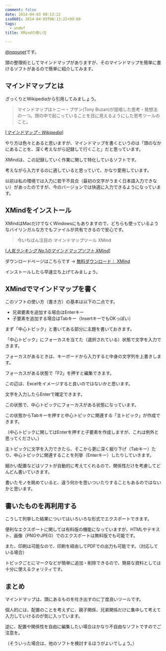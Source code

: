 ```yaml
---
comment: false
date: 2014-04-03 08:13:22
iso8601: 2014-04-03T08:13:22+09:00
tags:
  - undef
title: XMindの使い方

---
```


<p><a href="https://twitter.com/nqounet">@nqounet</a>です。</p>

<p>頭の整理術としてマインドマップがありますが、そのマインドマップを簡単に書けるソフトがあるので簡単に紹介してみます。</p>



<h2>マインドマップとは</h2>

<p>ざっくりとWikipediaから引用してみましょう。</p>

<blockquote cite="http://ja.wikipedia.org/wiki/%E3%83%9E%E3%82%A4%E3%83%B3%E3%83%89%E3%83%9E%E3%83%83%E3%83%97" title="マインドマップ - Wikipedia" class="blockquote"><p>マインドマップはトニー・ブザン(Tony Buzan)が提唱した思考・発想法の一つ。頭の中で起こっていることを目に見えるようにした思考ツールのこと。 </p></blockquote>

<div class="cite">[<cite><a href="http://ja.wikipedia.org/wiki/%E3%83%9E%E3%82%A4%E3%83%B3%E3%83%89%E3%83%9E%E3%83%83%E3%83%97">マインドマップ - Wikipedia</a></cite>]</div>

<p>やり方は色々とあると思いますが、マインドマップを書くというのは「頭のなかにあることを、深く考えながら記録して行くこと」だと思っています。</p>

<p>XMindは、この記録していく作業に関して特化しているソフトです。</p>

<p>考えながら入力するのに適していると思っていて、かなり愛用しています。</p>

<p>以前は私の環境では入力に若干不具合（最初の文字がうまく日本語入力できない）があったのですが、今のバージョンでは快適に入力できるようになっています。</p>

<h2>XMindをインストール</h2>

<p>XMindはMacだけでなくWindowsにもありますので、どちらも使っているようなバイリンガルな方でもファイルが共有できるので安心です。</p>

<blockquote cite="http://jp.xmind.net/" title="人気ランキング No.1のマインドマップソフト XMind" class="blockquote"><p>今いちばん注目の マインドマップツール XMind</p></blockquote>

<div class="cite">[<cite><a href="http://jp.xmind.net/">人気ランキング No.1のマインドマップソフト XMind</a></cite>]</div>

<p>ダウンロードページはこちらです → <a href="http://jp.xmind.net/download/">無料ダウンロード｜ XMind</a></p>

<p>インストールしたら早速立ち上げてみましょう。</p>

<h2>XMindでマインドマップを書く</h2>

<p>このソフトの使い方（書き方）の基本は以下の二点です。</p>

<ul>
<li>兄弟要素を追加する場合はEnterキー</li>
<li>子要素を追加する場合はTabキー（InsertキーでもOKっぽい）</li>
</ul>

<p>まず「中心トピック」と書いてある部分に主題を書いておきます。</p>

<p>「中心トピック」にフォーカスを当てた（選択されている）状態で文字を入力できます。</p>

<p>フォーカスがあるときは、キーボードから入力すると中身の文字列を上書きします。</p>

<p>フォーカスがある状態で「F2」を押すと編集できます。</p>

<p>この辺は、Excelをイメージすると良いのではないかと思います。</p>

<p>文字を入力したらEnterで確定できます。</p>

<p>この状態で、中心トピックにフォーカスがある状態になっています。</p>

<p>この状態からTabキーを押すと中心トピックに関連する「主トピック」が作成できます。</p>

<p>（中心トピックに関してはEnterを押すと子要素を作成しますが、これは例外と思ってください。）</p>

<p>主トピックに文字を入力できたら、そこから更に深く掘り下げ（Tabキー）たり、中心トピックに関連することを列挙（Enterキー）したりしていきます。</p>

<p>細かい配置などはソフトが自動的に考えてくれるので、関係性だけを考慮してどんどん書いていきます。</p>

<p>書いたモノを眺めていると、違う何かを思いついたりすることもあるのではないかと思います。</p>

<h2>書いたものを再利用する</h2>

<p>こうして列挙した結果についてはいろいろな形式でエクスポートできます。</p>

<p>便利なエクスポートに関しては有料版の機能になっていますが、HTMLやテキスト、画像（PNGやJPEG）でのエクスポートは無料版でも可能です。</p>

<p>また、印刷は可能なので、印刷を経由してPDFでの出力も可能です。（対応している場合）</p>

<p>トピックごとにマークなどが簡単に追加・削除できるので、簡易な資料としては十分に使えるクォリティです。</p>

<h2>まとめ</h2>

<p>マインドマップは、頭にあるものを吐き出すのに丁度良いツールです。</p>

<p>個人的には、配置のことを考えずに、親子関係、兄弟関係だけに集中して考えて入力していけるのが気に入っています。</p>

<p>逆に、配置や関係性を自由に編集したい場合はかなり不自由なソフトですのでご注意を。</p>

<p>（そういった場合は、他のソフトを検討するほうがよいでしょう。）</p>
    	